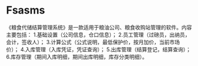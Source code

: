 # Fsasms
 《粮食代储结算管理系统》是一款适用于粮油公司、粮食收购站管理的软件。内容主要包括：  1.基础设置（公司信息，仓口信息）；  2.员工管理（过磅员，出纳员，会计，签收人）；  3.计算公式（公式说明，最低保护价，按月加价，当前市场价）；  4.入库管理（入库凭证，凭证查询）；  5.出库管理（结算登记，结算查询）；  6.库存管理（期间入库明细，期间出库明细，库存分类明细）。
